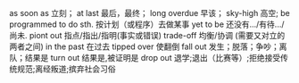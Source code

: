 as soon as 立刻；
at last 最后，最终；
long overdue 早该；
sky-high 高空;
be programmed to do sth.  按计划（或程序）去做某事
yet to be 还没有.../有待.../尚未.
piont out 指点/指出/指明(事实或错误)
trade-off 均衡/协调 (需要又对立的两者之间)
in the past 在过去
tipped over 使翻倒
fall out 发生；脱落；争吵；离队；结果是
turn out 结果是,被证明是
drop out 退学;退出（比赛等）;拒绝接受传统规范;离经叛道;摈弃社会习俗
